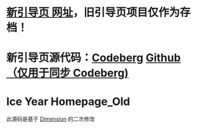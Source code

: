 # [新引导页 网址](https://iceyear.eu.org)，旧引导页项目仅作为存档！
# 新引导页源代码：[Codeberg](https://codeberg.org/iceyear/homepage) [Github（仅用于同步 Codeberg)](https://github.com/iceyear/homepage)

# Ice Year Homepage_Old
此源码是基于 [Dimension](https://html5up.net/dimension "Dimension") 的二次修改

